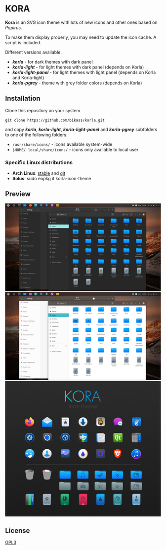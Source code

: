 # KORA

**Kora** is an SVG icon theme with lots of new icons and other ones based on *Papirus*. 

To make them display properly, you may need to update the icon cache. A script is included.

Different versions available:
* ***korla*** - for dark themes with dark panel
* ***korla-light*** - for light themes with dark panel (depends on Korla)
* ***korla-light-panel*** - for light themes with light panel (depends on Korla and Korla-light)
* ***korla-pgrey*** - theme with grey folder colors (depends on Korla)


## Installation

Clone this repository on your system
    
    git clone https://github.com/bikass/korla.git

and copy ***korla***, ***korla-light***, ***korla-light-panel*** and ***korla-pgrey*** subfolders to one of the following folders: 

* `/usr/share/icons/` - icons available system-wide
* `$HOME/.local/share/icons/` - icons only available to local user


### Specific Linux distributions

* **Arch Linux**: [stable](https://aur.archlinux.org/packages/korla-icon-theme/) and [git](https://aur.archlinux.org/packages/korla-icon-theme-git/)
* **Solus**: sudo eopkg it korla-icon-theme


## Preview

![](im1.png)
![](im2.png)
![](korla_aps.jpg)


## License

[GPL3](https://www.gnu.org/licenses/gpl-3.0-standalone.html)
